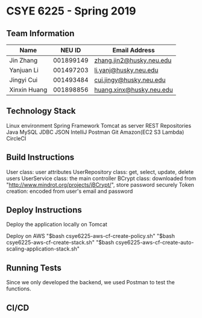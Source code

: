 # CSYE 6225 - Spring 2019

## Team Information

| Name | NEU ID | Email Address |
| --- | --- | --- |
|Jin Zhang|001899149|zhang.jin2@husky.neu.edu |
|Yanjuan Li|001497203|li.yanj@husky.neu.edu |
|Jingyi Cui|001493484|cui.jingy@husky.neu.edu |
|Xinxin Huang|001898856|huang.xinx@husky.neu.edu|

## Technology Stack
Linux environment
Spring Framework
Tomcat as server
REST Repositories
Java 
MySQL
JDBC
JSON
IntelliJ
Postman
Git
Amazon(EC2 S3 Lambda)
CircleCI

## Build Instructions
User class: user attributes
UserRepository class: get, select, update, delete users
UserService class: the main controller
BCrypt class: downloaded from "http://www.mindrot.org/projects/jBCrypt/", store password securely
Token creation: encoded from user's email and password

## Deploy Instructions
Deploy the application locally on Tomcat

Deploy on AWS 
"$bash csye6225-aws-cf-create-policy.sh"
"$bash csye6225-aws-cf-create-stack.sh"
"$bash csye6225-aws-cf-create-auto-scaling-application-stack.sh"

## Running Tests
Since we only developed the backend, we used Postman to test the functions.

## CI/CD



